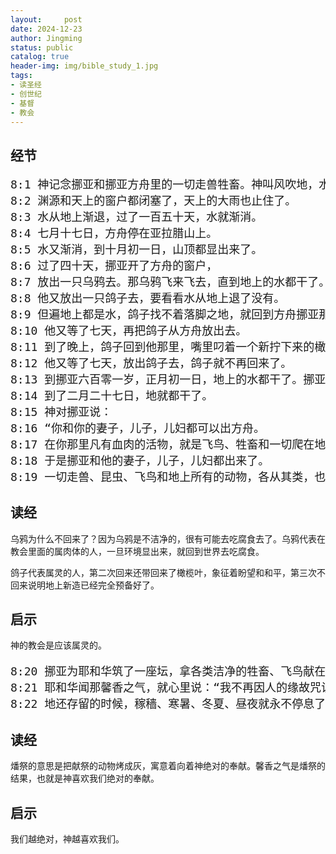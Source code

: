 ```yaml
---
layout:     post
date: 2024-12-23
author: Jingming
status: public
catalog: true
header-img: img/bible_study_1.jpg
tags:
- 读圣经
- 创世纪
- 基督
- 教会
---
```


## 经节
<pre style="font-size: 18px;">
8:1 神记念挪亚和挪亚方舟里的一切走兽牲畜。神叫风吹地，水势渐落。
8:2 渊源和天上的窗户都闭塞了，天上的大雨也止住了。
8:3 水从地上渐退，过了一百五十天，水就渐消。
8:4 七月十七日，方舟停在亚拉腊山上。
8:5 水又渐消，到十月初一日，山顶都显出来了。
8:6 过了四十天，挪亚开了方舟的窗户，
8:7 放出一只乌鸦去。那乌鸦飞来飞去，直到地上的水都干了。
8:8 他又放出一只鸽子去，要看看水从地上退了没有。
8:9 但遍地上都是水，鸽子找不着落脚之地，就回到方舟挪亚那里，挪亚伸手把鸽子接进方舟来。
8:10 他又等了七天，再把鸽子从方舟放出去。
8:11 到了晚上，鸽子回到他那里，嘴里叼着一个新拧下来的橄榄叶子，挪亚就知道地上的水退了。
8:12 他又等了七天，放出鸽子去，鸽子就不再回来了。
8:13 到挪亚六百零一岁，正月初一日，地上的水都干了。挪亚撤去方舟的盖观看，便见地面上干了。
8:14 到了二月二十七日，地就都干了。
8:15 神对挪亚说：
8:16 “你和你的妻子，儿子，儿妇都可以出方舟。
8:17 在你那里凡有血肉的活物，就是飞鸟、牲畜和一切爬在地上的昆虫，都要带出来，叫它们在地上多多滋生，大大兴旺。”
8:18 于是挪亚和他的妻子，儿子，儿妇都出来了。
8:19 一切走兽、昆虫、飞鸟和地上所有的动物，各从其类，也都出了方舟。
</pre>

## 读经

乌鸦为什么不回来了？因为乌鸦是不洁净的，很有可能去吃腐食去了。乌鸦代表在教会里面的属肉体的人，一旦环境显出来，就回到世界去吃腐食。

鸽子代表属灵的人，第二次回来还带回来了橄榄叶，象征着盼望和和平，第三次不回来说明地上新造已经完全预备好了。

## 启示

神的教会是应该属灵的。

<pre style="font-size: 18px;">
8:20 挪亚为耶和华筑了一座坛，拿各类洁净的牲畜、飞鸟献在坛上为燔祭。
8:21 耶和华闻那馨香之气，就心里说：“我不再因人的缘故咒诅地（人从小时心里怀着恶念），也不再按着我才行的，灭各种的活物了。
8:22 地还存留的时候，稼穑、寒暑、冬夏、昼夜就永不停息了。”
</pre>

## 读经

燔祭的意思是把献祭的动物烤成灰，寓意着向着神绝对的奉献。馨香之气是燔祭的结果，也就是神喜欢我们绝对的奉献。

## 启示

我们越绝对，神越喜欢我们。
